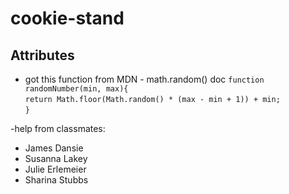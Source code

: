 # cookie-stand

## Attributes

- got this function from MDN - math.random() doc
`function randomNumber(min, max){`  
  `return Math.floor(Math.random() * (max - min + 1)) + min;`  
`}`

-help from classmates:
- James Dansie
- Susanna Lakey
- Julie Erlemeier
- Sharina Stubbs 